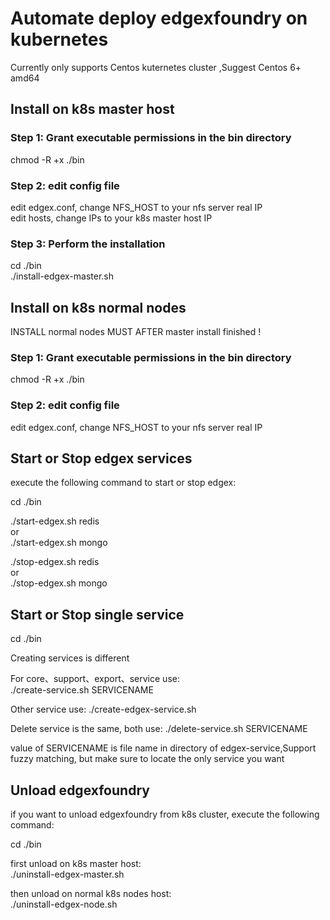 # Automate deploy edgexfoundry on kubernetes

 
 Currently only supports Centos kuternetes cluster ,Suggest Centos 6+ amd64
 
## Install on k8s master host 
### Step 1: Grant executable permissions in the bin directory
chmod -R +x ./bin 
 
### Step 2: edit config file

edit edgex.conf, change NFS_HOST to your nfs server real IP  
edit hosts, change IPs to your k8s master host IP

### Step 3: Perform the installation

cd ./bin  
./install-edgex-master.sh

## Install on k8s normal nodes

INSTALL normal nodes MUST AFTER master install finished !

### Step 1: Grant executable permissions in the bin directory
chmod -R +x ./bin 

### Step 2: edit config file

edit edgex.conf, change NFS_HOST to your nfs server real IP  

## Start or Stop edgex services

execute the following command to start or stop edgex:  

cd ./bin  

./start-edgex.sh redis  
or  
./start-edgex.sh mongo  

./stop-edgex.sh redis  
or  
./stop-edgex.sh mongo  


## Start or Stop single service

cd ./bin  

Creating services is different  

For core、support、export、service use:  
./create-service.sh SERVICENAME  

Other service use:
./create-edgex-service.sh

Delete service is the same, both use:
./delete-service.sh SERVICENAME  

value of SERVICENAME is file name in directory of edgex-service,Support fuzzy matching, but make sure to locate the only service you want  

## Unload edgexfoundry

if you want to unload edgexfoundry from k8s cluster, execute the following command:  

cd ./bin  

first unload on k8s master host:  
./uninstall-edgex-master.sh  

then unload on normal k8s nodes host:  
./uninstall-edgex-node.sh  

